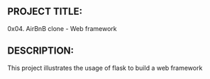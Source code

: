 ## PROJECT TITLE:

0x04. AirBnB clone - Web framework

## DESCRIPTION:
This project illustrates the usage of flask to build a web framework